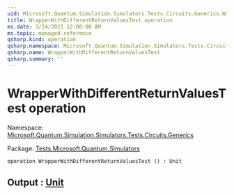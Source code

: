 ```yaml
---
uid: Microsoft.Quantum.Simulation.Simulators.Tests.Circuits.Generics.WrapperWithDifferentReturnValuesTest
title: WrapperWithDifferentReturnValuesTest operation
ms.date: 3/24/2021 12:00:00 AM
ms.topic: managed-reference
qsharp.kind: operation
qsharp.namespace: Microsoft.Quantum.Simulation.Simulators.Tests.Circuits.Generics
qsharp.name: WrapperWithDifferentReturnValuesTest
qsharp.summary: ''
---
```


# WrapperWithDifferentReturnValuesTest operation

Namespace: [Microsoft.Quantum.Simulation.Simulators.Tests.Circuits.Generics](xref:Microsoft.Quantum.Simulation.Simulators.Tests.Circuits.Generics)

Package: [Tests.Microsoft.Quantum.Simulators](https://nuget.org/packages/Tests.Microsoft.Quantum.Simulators)




```qsharp
operation WrapperWithDifferentReturnValuesTest () : Unit
```


## Output : [Unit](xref:microsoft.quantum.lang-ref.unit)

